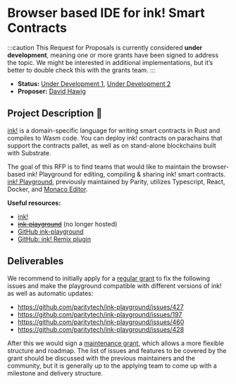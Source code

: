 # Browser based IDE for ink! Smart Contracts 

:::caution
This Request for Proposals is currently considered **under development**, meaning one or more grants have been signed to address the topic. We might be interested in additional implementations, but it’s better to double check this with the grants team.
:::

* **Status:** [Under Development 1](https://github.com/w3f/Grants-Program/blob/master/applications/ink-playground-ide-improvements.md), [Under Development 2](https://github.com/w3f/Grants-Program/blob/master/applications/sandox.md)
* **Proposer:** [David Hawig](https://github.com/Noc2)

## Project Description :page_facing_up:  

[ink!](https://github.com/paritytech/ink) is a domain-specific language for writing smart contracts in Rust and compiles to Wasm code. You can deploy ink! contracts on parachains that support the contracts pallet, as well as on stand-alone blockchains built with Substrate.

The goal of this RFP is to find teams that would like to maintain the browser-based ink! Playground for editing, compiling & sharing ink! smart contracts. [ink! Playground](https://ink-playground.substrate.io/), previously maintained by Parity, utilizes Typescript, React, Docker, and [Monaco Editor](https://microsoft.github.io/monaco-editor/). 

**Useful resources:**
- [ink!](https://use.ink/)
- ~~[ink-playground](https://ink-playground.substrate.io)~~ (no longer hosted)
- [GitHub ink-playground](https://github.com/paritytech/ink-playground)
- [GitHub: ink! Remix plugin](https://github.com/blockchain-it-hr/ink-remix-plugin)

## Deliverables

We recommend to initially apply for a [regular grant](https://github.com/w3f/Grants-Program#pencil-process) to fix the following issues and make the playground compatible with different versions of ink! as well as automatic updates:

- https://github.com/paritytech/ink-playground/issues/427
- https://github.com/paritytech/ink-playground/issues/197
- https://github.com/paritytech/ink-playground/issues/460
- https://github.com/paritytech/ink-playground/issues/428

After this we would sign a [maintenance grant](https://w3f.github.io/Grants-Program/docs/maintenance), which allows a more flexible structure and roadmap. The list of issues and features to be covered by the grant should be discussed with the previous maintainers and the community, but it is generally up to the applying team to come up with a milestone and delivery structure. 


